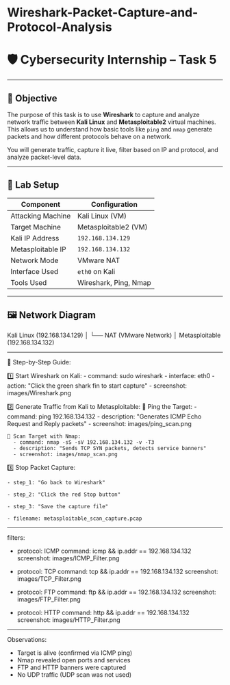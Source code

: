# Wireshark-Packet-Capture-and-Protocol-Analysis

# 🛡️ Cybersecurity Internship – Task 5  

---

## 🎯 Objective

The purpose of this task is to use **Wireshark** to capture and analyze network traffic between **Kali Linux** and **Metasploitable2** virtual machines. This allows us to understand how basic tools like `ping` and `nmap` generate packets and how different protocols behave on a network.

You will generate traffic, capture it live, filter based on IP and protocol, and analyze packet-level data.

---

## 🧪 Lab Setup

| Component         | Configuration           |
|------------------|--------------------------|
| Attacking Machine| Kali Linux (VM)          |
| Target Machine   | Metasploitable2 (VM)     |
| Kali IP Address  | `192.168.134.129`        |
| Metasploitable IP| `192.168.134.132`        |
| Network Mode     | VMware NAT               |
| Interface Used   | `eth0` on Kali           |
| Tools Used       | Wireshark, Ping, Nmap    |

---

## 🖼️ Network Diagram

Kali Linux (192.168.134.129)
│
└── NAT (VMware Network)
│
Metasploitable (192.168.134.132)

---

🚀 Step-by-Step Guide:

  1️⃣ Start Wireshark on Kali:
    - command: sudo wireshark
    - interface: eth0
    - action: "Click the green shark fin to start capture"
    - screenshot: images/Wireshark.png

  2️⃣ Generate Traffic from Kali to Metasploitable:
    🔹 Ping the Target:
      - command: ping 192.168.134.132
      - description: "Generates ICMP Echo Request and Reply packets"
      - screenshot: images/ping_scan.png

    🔹 Scan Target with Nmap:
      - command: nmap -sS -sV 192.168.134.132 -v -T3
      - description: "Sends TCP SYN packets, detects service banners"
      - screenshot: images/nmap_scan.png

  3️⃣ Stop Packet Capture:
  
    - step_1: "Go back to Wireshark"
  
    - step_2: "Click the red Stop button"
    
    - step_3: "Save the capture file"
    
    - filename: metasploitable_scan_capture.pcap

---

filters:
  - protocol: ICMP
    command: icmp && ip.addr == 192.168.134.132
    screenshot: images/ICMP_Filter.png

  - protocol: TCP
    command: tcp && ip.addr == 192.168.134.132
    screenshot: images/TCP_Filter.png

  - protocol: FTP
    command: ftp && ip.addr == 192.168.134.132
    screenshot: images/FTP_Filter.png

  - protocol: HTTP
    command: http && ip.addr == 192.168.134.132
    screenshot: images/HTTP_Filter.png
---

 Observations:

- Target is alive (confirmed via ICMP ping)
- Nmap revealed open ports and services
- FTP and HTTP banners were captured
- No UDP traffic (UDP scan was not used)
